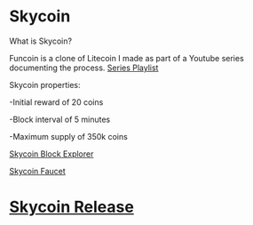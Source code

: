 Skycoin 
================================

What is Skycoin?

Funcoin is a clone of Litecoin I made as part of a Youtube series documenting the process. 
[Series Playlist](https://www.youtube.com/playlist?list=PLHWfvuRy-9gdCv2oD_Ywd0swNF3N8mXt-&disable_polymer=true)

Skycoin properties:

-Initial reward of 20 coins

-Block interval of 5 minutes

-Maximum supply of 350k coins

[Skycoin Block Explorer](http://159.65.188.63:8000/)

[Skycoin Faucet](http://159.65.188.63/)

# [Skycoin Release](https://github.com/schyczewski/funcoin/releases/tag/v0.8)
